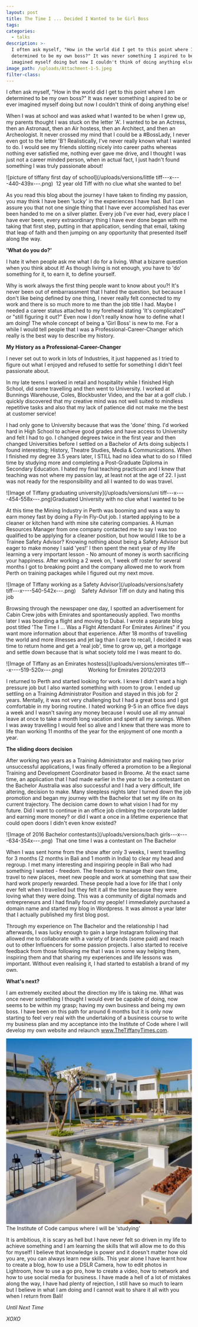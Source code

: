 ```yaml
---
layout: post
title: The Time I ... Decided I Wanted to be Girl Boss
tags:
categories:
  - talks
description: >-
  I often ask myself, "How in the world did I get to this point where I am
  determined to be my own boss?" It was never something I aspired to be or ever
  imagined myself doing but now I couldn't think of doing anything else!
image_path: /uploads/Attachment-1-5.jpeg
filter-class:
---
```



I often ask myself, "How in the world did I get to this point where I am determined to be my own boss?" It was never something I aspired to be or ever imagined myself doing but now I couldn't think of doing anything else!

When I was at school and was asked what I wanted to be when I grew up, my parents thought I was stuck on the letter 'A'. I wanted to be an Actress, then an Astronaut, then an Air hostess, then an Architect, and then an Archeologist. It never crossed my mind that I could be a #BossLady, I never even got to the letter 'B'! Realistically, I've never really known what I wanted to do. I would see my friends slotting nicely into career paths whereas nothing ever satisfied me, nothing ever gave me drive, and I thought I was just not a career minded person, when in actual fact, I just hadn't found something I was truly passionate about!

![picture of tiffany first day of school](/uploads/versions/little tiff---x----440-439x---.png)  12 year old Tiff with no clue what she wanted to be!

As you read this blog about the journey I have taken to finding my passion, you may think I have been 'lucky' in the experiences I have had. But I can assure you that not one single thing that I have ever accomplished has ever been handed to me on a silver platter. Every job I've ever had, every place I have ever been, every extraordinary thing I have ever done began with me taking that first step, putting in that application, sending that email, taking that leap of faith and then jumping on any opportunity that presented itself along the way.

**'What do you do?'**

I hate it when people ask me what I do for a living. What a bizarre question when you think about it! As though living is not enough, you have to 'do' something for it, to earn it, to define yourself.

Why is work always the first thing people want to know about you?! It's never been out of embarrassment that I hated the question, but because I don't like being defined by one thing, I never really felt connected to my work and there is so much more to me than the job title I had. Maybe I needed a career status attached to my forehead stating 'It's complicated" or "still figuring it out?" Even now I don't really know how to define what I am doing! The whole concept of being a 'Girl Boss' is new to me. For a while I would tell people that I was a Professional-Career-Changer which really is the best way to describe my history.

**My History as a Professional-Career-Changer**

I never set out to work in lots of Industries, it just happened as I tried to figure out what I enjoyed and refused to settle for something I didn't feel passionate about.

In my late teens I worked in retail and hospitality while I finished High School, did some travelling and then went to University. I worked at Bunnings Warehouse, Coles, Blockbuster Video, and the bar at a golf club. I quickly discovered that my creative mind was not well suited to mindless repetitive tasks and also that my lack of patience did not make me the best at customer service!

I had only gone to University because that was the 'done' thing. I'd worked hard in High School to achieve good grades and have access to University and felt I had to go. I changed degrees twice in the first year and then changed Universities before I settled on a Bachelor of Arts doing subjects I found interesting; History, Theatre Studies, Media & Communications. When I finished my degree 3.5 years later, I STILL had no idea what to do so I filled time by studying more and completing a Post-Graduate Diploma in Secondary Education. I hated my final teaching practicum and I knew that teaching was not where my passion lay, at least not at the age of 22. I just was not ready for the responsibility and all I wanted to do was travel.

![Image of Tiffany graduating university](/uploads/versions/uni tiff---x----454-558x---.png)Graduated University with no clue what I wanted to be

At this time the Mining Industry in Perth was booming and was a way to earn money fast by doing a Fly-In Fly-Out job. I started applying to be a cleaner or kitchen hand with mine site catering companies. A Human Resources Manager from one company contacted me to say I was too qualified to be applying for a cleaner position, but how would I like to be a Trainee Safety Advisor? Knowing nothing about being a Safety Advisor but eager to make money I said 'yes!' I then spent the next year of my life learning a very important lesson - No amount of money is worth sacrificing your happiness. After working a 2 week on, 1 week off roster for several months I got to breaking point and the company allowed me to work from Perth on training packages while I figured out my next move.

![Image of Tiffany working as a Safety Advisor](/uploads/versions/safety tiff---x----540-542x---.png)    Safety Advisor Tiff on duty and hating this job

Browsing through the newspaper one day, I spotted an advertisement for Cabin Crew jobs with Emirates and spontaneously applied. Two months later I was boarding a flight and moving to Dubai. I wrote a separate blog post titled 'The Time I … Was a Flight Attendant For Emirates Airlines" if you want more information about that experience. After 18 months of travelling the world and more illnesses and jet lag than I care to recall, I decided it was time to return home and get a 'real job', time to grow up, get a mortgage and settle down because that is what society told me I was meant to do.

![Image of Tiffany as an Emirates hostess](/uploads/versions/emirates tiff---x----519-520x---.png)                 Working for Emirates 2012/2013

I returned to Perth and started looking for work. I knew I didn't want a high pressure job but I also wanted something with room to grow. I ended up settling on a Training Administrator Position and stayed in this job for 2 years. Mentally, it was not very challenging but I had a great boss and I got comfortable in my boring routine. I hated working 9-5 in an office five days a week and I wasn't saving any money because I would use all my annual leave at once to take a month long vacation and spent all my savings. When I was away travelling I would feel so alive and I knew that there was more to life than working 11 months of the year for the enjoyment of one month a year.

**The sliding doors decision**

After working two years as a Training Administrator and making two prior unsuccessful applications, I was finally offered a promotion to be a Regional Training and Development Coordinator based in Broome. At the exact same time, an application that I had made earlier in the year to be a contestant on the Bachelor Australia was also successful and I had a very difficult, life altering, decision to make. Many sleepless nights later I turned down the job promotion and began my journey with the Bachelor that set my life on its current trajectory. The decision came down to what vision I had for my future. Did I want to continue in an office job climbing the corporate ladder and earning more money? or did I want a once in a lifetime experience that could open doors I didn't even know existed?

![Image of 2016 Bachelor contestants](/uploads/versions/bach girls---x----634-354x---.png)  That one time I was a contestant on The Bachelor

When I was sent home from the show after only 3 weeks, I went travelling for 3 months (2 months in Bali and 1 month in India) to clear my head and regroup. I met many interesting and inspiring people in Bali who had something I wanted - freedom. The freedom to manage their own time, travel to new places, meet new people and work at something that saw their hard work properly rewarded. These people had a love for life that I only ever felt when I travelled but they felt it all the time because they were loving what they were doing. This was a community of digital nomads and entrepreneurs and I had finally found my people! I immediately purchased a domain name and started my blog in Wordpress. It was almost a year later that I actually published my first blog post.

Through my experience on The Bachelor and the relationship I had afterwards, I was lucky enough to gain a large Instagram following that allowed me to collaborate with a variety of brands (some paid) and reach out to other Influencers for some passion projects. I also started to receive feedback from those following me that I was in some way helping them, inspiring them and that sharing my experiences and life lessons was important. Without even realising it, I had started to establish a brand of my own.

**What's next?**

I am extremely excited about the direction my life is taking me. What was once never something I thought I would ever be capable of doing, now seems to be within my grasp; having my own business and being my own boss. I have been on this path for around 6 months but it is only now starting to feel very real with the undertaking of a business course to write my business plan and my acceptance into the Institute of Code where I will develop my own website and relaunch www.TheTiffanyTimes.com.

![Image of the Institute of Code Campus in Bali](/uploads/versions/IOC---x----594-593x---.png)The Institute of Code campus where I will be 'studying'

It is ambitious, it is scary as hell but I have never felt so driven in my life to achieve something and I am learning the skills that will allow me to do this for myself! I believe that knowledge is power and it doesn't matter how old you are, you can always learn new skills. This year alone I have learnt how to create a blog, how to use a DSLR Camera, how to edit photos in Lightroom, how to use a go pro, how to create a video, how to network and how to use social media for business. I have made a hell of a lot of mistakes along the way, I have had plenty of rejection, I still have so much to learn but I believe in what I am doing and I cannot wait to share it all with you when I return from Bali!

*Until Next Time*

*XOXO*